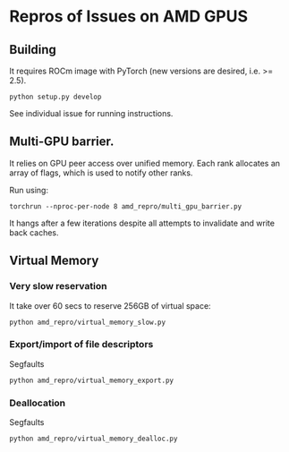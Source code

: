 # Repros of Issues on AMD GPUS

## Building
It requires ROCm image with PyTorch (new versions are desired, i.e. >= 2.5).
```
python setup.py develop
```
See individual issue for running instructions.


## Multi-GPU barrier.
It relies on GPU peer access over unified memory.
Each rank allocates an array of flags, which is used to notify other ranks.

Run using:
```
torchrun --nproc-per-node 8 amd_repro/multi_gpu_barrier.py
```
It hangs after a few iterations despite all attempts to invalidate and write back caches.


## Virtual Memory

### Very slow reservation
It take over 60 secs to reserve 256GB of virtual space:
```
python amd_repro/virtual_memory_slow.py
```

### Export/import of file descriptors
Segfaults
```
python amd_repro/virtual_memory_export.py
```

### Deallocation
Segfaults
```
python amd_repro/virtual_memory_dealloc.py
```
